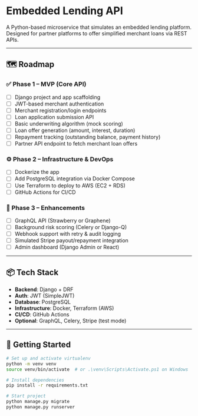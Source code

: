 # Embedded Lending API

A Python-based microservice that simulates an embedded lending platform. Designed for partner platforms to offer simplified merchant loans via REST APIs.

---

## 🗺️ Roadmap

### ✅ Phase 1 – MVP (Core API)
- [ ] Django project and app scaffolding
- [ ] JWT-based merchant authentication
- [ ] Merchant registration/login endpoints
- [ ] Loan application submission API
- [ ] Basic underwriting algorithm (mock scoring)
- [ ] Loan offer generation (amount, interest, duration)
- [ ] Repayment tracking (outstanding balance, payment history)
- [ ] Partner API endpoint to fetch merchant loan offers

### ⚙️ Phase 2 – Infrastructure & DevOps
- [ ] Dockerize the app
- [ ] Add PostgreSQL integration via Docker Compose
- [ ] Use Terraform to deploy to AWS (EC2 + RDS)
- [ ] GitHub Actions for CI/CD

### 🚀 Phase 3 – Enhancements
- [ ] GraphQL API (Strawberry or Graphene)
- [ ] Background risk scoring (Celery or Django-Q)
- [ ] Webhook support with retry & audit logging
- [ ] Simulated Stripe payout/repayment integration
- [ ] Admin dashboard (Django Admin or React)

---

## 📦 Tech Stack

- **Backend**: Django + DRF
- **Auth**: JWT (SimpleJWT)
- **Database**: PostgreSQL
- **Infrastructure**: Docker, Terraform (AWS)
- **CI/CD**: GitHub Actions
- **Optional**: GraphQL, Celery, Stripe (test mode)

---

## 🚧 Getting Started

```bash
# Set up and activate virtualenv
python -m venv venv
source venv/bin/activate  # or .\venv\Scripts\Activate.ps1 on Windows

# Install dependencies
pip install -r requirements.txt

# Start project
python manage.py migrate
python manage.py runserver
```